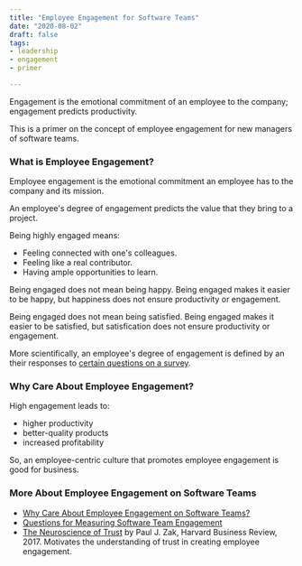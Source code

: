 ```yaml
---
title: "Employee Engagement for Software Teams"
date: "2020-08-02"
draft: false
tags:
- leadership
- engagement
- primer

---
```


Engagement is the emotional commitment of an employee to the company;
engagement predicts productivity.

This is a primer on the concept of employee engagement for new managers of
software teams.

<!--more-->


### What is Employee Engagement?

Employee engagement is the emotional commitment an employee has to the company
and its mission.

An employee's degree of engagement predicts the value that they bring to a
project.

Being highly engaged means:

- Feeling connected with one's colleagues.
- Feeling like a real contributor.
- Having ample opportunities to learn.

Being engaged does not mean being happy. Being engaged makes it easier to be
happy, but happiness does not ensure productivity or engagement.

Being engaged does not mean being satisfied. Being engaged makes it easier to
be satisfied, but satisfication does not ensure productivity or engagement.

More scientifically, an employee's degree of engagement is defined by an their
responses to [certain questions on a survey][1].


### Why Care About Employee Engagement?

High engagement leads to:

- higher productivity
- better-quality products
- increased profitability

So, an employee-centric culture that promotes employee engagement is good for
business.


### More About Employee Engagement on Software Teams

- [Why Care About Employee Engagement on Software Teams?][2]
- [Questions for Measuring Software Team Engagement][1]
- [The Neuroscience of Trust][3] by Paul J. Zak, Harvard Business Review, 2017.
  Motivates the understanding of trust in creating employee engagement.


[1]: /blog/questions-for-measuring-engagement
[2]: /blog/motivating-engagement
[3]: https://hbr.org/2017/01/the-neuroscience-of-trust
